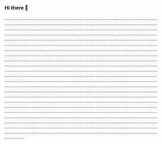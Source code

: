 ### Hi there 👋

....................................................................................................................................................................................................................................................................................................................................................................................................................................................................................................................................................................................................................................................................................................................................................................................................................................................................................................................................................................................................................................................................................................................................................................................................................................................................................................................................................................................................................................................................................................................................................................................................................................................................................................................................................................................................................................................................................................................................................................................................................................................................................................................................................................................................................................................................................................................................................................................................................................................................................................................................................................................................................................................................................................................................................................................................................................................................................................................................................................................